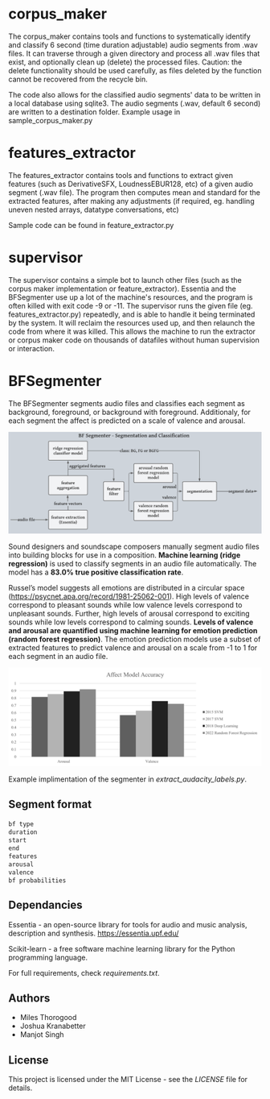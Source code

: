 # corpus_maker

The corpus_maker contains tools and functions to systematically identify and classify 6 second (time duration adjustable) audio segments from .wav files. It can traverse through a given directory and process all .wav files that exist, and optionally clean up (delete) the processed files.
Caution: the delete functionality should be used carefully, as files deleted by the function cannot be recovered from the recycle bin.

The code also allows for the classified audio segments' data to be written in a local database using sqlite3. The audio segments (.wav, default 6 second) are written to a destination folder. Example usage in sample_corpus_maker.py

# features_extractor

The features_extractor contains tools and functions to extract given features (such as DerivativeSFX, LoudnessEBUR128, etc) of a given audio segment (.wav file). The program then computes mean and standard for the extracted features, after making any adjustments (if required, eg. handling uneven nested arrays, datatype conversations, etc)

Sample code can be found in feature_extractor.py

# supervisor

The supervisor contains a simple bot to launch other files (such as the corpus maker implementation or feature_extractor). Essentia and the BFSegmenter use up a lot of the machine's resources, and the program is often killed with exit code -9 or -11. The supervisor runs the given file (eg. features_extractor.py) repeatedly, and is able to handle it being terminated by the system. It will reclaim the resources used up, and then relaunch the code from where it was killed. This allows the machine to run the extractor or corpus maker code on thousands of datafiles without human supervision or interaction.

# BFSegmenter

The BFSegmenter segments audio files and classifies each segment as background, foreground, or background with foreground. Additionaly, for each segment the affect is predicted on a scale of valence and arousal.

![Pipeline](/images/pipeline.png)

Sound designers and soundscape composers manually segment audio files into building blocks for use in a composition. **Machine learning (ridge regression)** is used to classify segments in an audio file automatically. The model has a **83.0% true positive classification rate**. 

Russel’s model
suggests all emotions are distributed in a circular space (https://psycnet.apa.org/record/1981-25062-001).
High levels of valence correspond to pleasant sounds while
low valence levels correspond to unpleasant sounds. Further, high levels of arousal correspond to exciting sounds while low levels correspond to calming sounds. **Levels of valence and arousal are quantified using machine learning for emotion prediction (random forest regression)**. The emotion prediction models use a subset of extracted features to predict valence and arousal on a scale from -1 to 1 for each segment in an audio file.

![Affect Accuracy](/images/affect_accuracy.png)

Example implimentation of the segmenter in *extract_audacity_labels.py*.

## Segment format

    bf type
    duration
    start
    end
    features
    arousal
    valence
    bf probabilities

## Dependancies
Essentia - an open-source library for tools for audio and music analysis, description and synthesis. https://essentia.upf.edu/ 

Scikit-learn - a free software machine learning library for the Python programming language.

For full requirements, check *requirements.txt*.

## Authors

 - Miles Thorogood
 - Joshua Kranabetter
 - Manjot Singh

## License

This project is licensed under the MIT License - see the *LICENSE* file for details.
